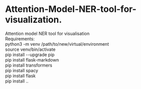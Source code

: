 # Attention-Model-NER-tool-for-visualization.
Attention model NER tool for visualisation <br/>
Requirements:<br/>
python3 -m venv /path/to/new/virtual/environment<br/>
source venv/bin/activate<br/>
pip install --upgrade pip<br/>
pip install flask-markdown<br/>
pip install transformers<br/>
pip install spacy<br/>
pip install flask<br/>
pip install ..
